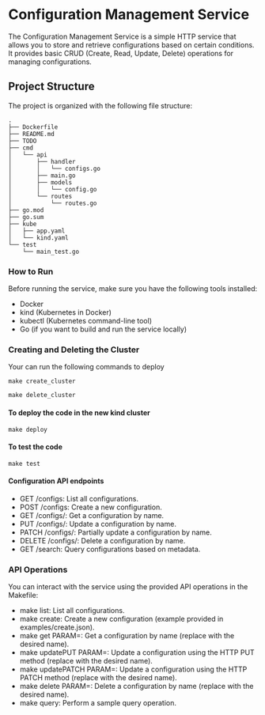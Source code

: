 # Configuration Management Service
The Configuration Management Service is a simple HTTP service that allows you to store and retrieve configurations based on certain conditions. It provides basic CRUD (Create, Read, Update, Delete) operations for managing configurations.

## Project Structure
The project is organized with the following file structure:
```
.
├── Dockerfile
├── README.md
├── TODO
├── cmd
│   └── api
│       ├── handler
│       │   └── configs.go
│       ├── main.go
│       ├── models
│       │   └── config.go
│       └── routes
│           └── routes.go
├── go.mod
├── go.sum
├── kube
│   ├── app.yaml
│   └── kind.yaml
└── test
    └── main_test.go
```
### How to Run
Before running the service, make sure you have the following tools installed:
* Docker
* kind (Kubernetes in Docker)
* kubectl (Kubernetes command-line tool)
* Go (if you want to build and run the service locally)

### Creating and Deleting the Cluster
Your can run the following commands to deploy
```shell
make create_cluster
```

```shell
make delete_cluster
```
#### To deploy the code in the new kind cluster
```shell
make deploy
```
#### To test the code
```shell
make test
```

#### Configuration API endpoints

* GET /configs: List all configurations.
* POST /configs: Create a new configuration.
* GET /configs/<name>: Get a configuration by name.
* PUT /configs/<name>: Update a configuration by name.
* PATCH /configs/<name>: Partially update a configuration by name.
* DELETE /configs/<name>: Delete a configuration by name.
* GET /search: Query configurations based on metadata.

### API Operations
You can interact with the service using the provided API operations in the Makefile:

* make list: List all configurations.
* make create: Create a new configuration (example provided in examples/create.json).
* make get PARAM=<config-name>: Get a configuration by name (replace <config-name> with the desired name).
* make updatePUT PARAM=<config-name>: Update a configuration using the HTTP PUT method (replace <config-name> with the desired name).
* make updatePATCH PARAM=<config-name>: Update a configuration using the HTTP PATCH method (replace <config-name> with the desired name).
* make delete PARAM=<config-name>: Delete a configuration by name (replace <config-name> with the desired name).
* make query: Perform a sample query operation.
